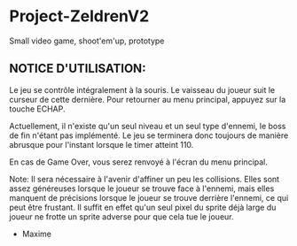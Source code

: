 # Project-ZeldrenV2
Small video game, shoot'em'up, prototype

NOTICE D'UTILISATION:
-------------------

Le jeu se contrôle intégralement à la souris. Le vaisseau du joueur suit le curseur de cette dernière.
Pour retourner au menu principal, appuyez sur la touche ECHAP.

Actuellement, il n'existe qu'un seul niveau et un seul type d'ennemi, le boss de fin n'étant pas implémenté.
Le jeu se terminera donc toujours de manière abrusque pour l'instant lorsque le timer atteint 110.

En cas de Game Over, vous serez renvoyé à l'écran du menu principal. 

Note: Il sera nécessaire à l'avenir d'affiner un peu les collisions. Elles sont assez généreuses
lorsque le joueur se trouve face à l'ennemi, mais elles manquent de précisions lorsque le joueur se trouve
derrière l'ennemi, ce qui peut être frustant. Il suffit en effet qu'un seul pixel du sprite déjà large du joueur
ne frotte un sprite adverse pour que cela tue le joueur. 


- Maxime

